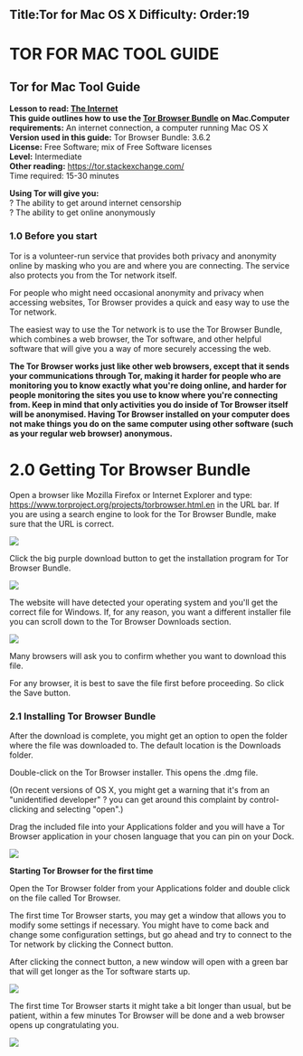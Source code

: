 Title:Tor for Mac OS X
Difficulty:
Order:19
---
<h1>TOR FOR MAC TOOL GUIDE</h1><h2>Tor for Mac Tool Guide </h2><p><b>Lesson to read: <a href="umbrella://lesson/the-internet">The Internet</a></b><br><b>This guide outlines how to use the <a href="https://www.torproject.org/projects/torbrowser.html.en">Tor Browser Bundle</a> on Mac.</b><b>Computer requirements:</b> An internet connection, a computer running Mac OS X<br><b>Version used in this guide:</b> Tor Browser Bundle: 3.6.2<br><b>License:</b> Free Software; mix of Free Software licenses<br><b>Level:</b> Intermediate<br><b>Other reading:</b> <a href="https://tor.stackexchange.com/">https://tor.stackexchange.com/</a><br>Time required:</b> 15-30 minutes</p><p><b>Using Tor will give you:</b><br>? The ability to get around internet censorship<br>? The ability to get online anonymously</p><h3>1.0 Before you start </h3><p>Tor is a volunteer-run service that provides both privacy and anonymity online by masking who you are and where you are connecting. The service also protects you from the Tor network itself.</p><p>For people who might need occasional anonymity and privacy when accessing websites, Tor Browser provides a quick and easy way to use the Tor network.</p><p>The easiest way to use the Tor network is to use the Tor Browser Bundle, which combines a web browser, the Tor software, and other helpful software that will give you a way of more securely accessing the web.</p><p><b>The Tor Browser works just like other web browsers, except that it sends your communications through Tor, making it harder for people who are monitoring you to know exactly what you're doing online, and harder for people monitoring the sites you use to know where you're connecting from. Keep in mind that only activities you do inside of Tor Browser itself will be anonymised. Having Tor Browser installed on your computer does not make things you do on the same computer using other software (such as your regular web browser) anonymous.</b></p><h1>2.0 Getting Tor Browser Bundle</h1><p>Open a browser like Mozilla Firefox or Internet Explorer and type: <a href="https://www.torproject.org/projects/torbrowser.html.en">https://www.torproject.org/projects/torbrowser.html.en</a> in the URL bar. If you are using a search engine to look for the Tor Browser Bundle, make sure that the URL is correct.</p><img src="tool_torosx1.png"><p>Click the big purple download button to get the installation program for Tor Browser Bundle.</p><img src="tool_torosx2.png"><p>The website will have detected your operating system and you'll get the correct file for Windows. If, for any reason, you want a different installer file you can scroll down to the Tor Browser Downloads section.</p><img src="tool_torosx3.png"><p>Many browsers will ask you to confirm whether you want to download this file. </p><p>For any browser, it is best to save the file first before proceeding. So click the Save button. </p><h3>2.1 Installing Tor Browser Bundle</h3><p>After the download is complete, you might get an option to open the folder where the file was downloaded to. The default location is the Downloads folder.</p><p>Double-click on the Tor Browser installer. This opens the .dmg file. </p><p>(On recent versions of OS X, you might get a warning that it's from an "unidentified developer" ? you can get around this complaint by control-clicking and selecting "open".)  </p><p>Drag the included file into your Applications folder and you will have a Tor Browser application in your chosen language that you can pin on your Dock.</p><img src="tool_torosx4.png"><p><b>Starting Tor Browser for the first time</b></p><p>Open the Tor Browser folder from your Applications folder and double click on the file called Tor Browser.</p><p>The first time Tor Browser starts, you may get a window that allows you to modify some settings if necessary. You might have to come back and change some configuration settings, but go ahead and try to connect to the Tor network by clicking the Connect button.</p><p>After clicking the connect button, a new window will open with a green bar that will get longer as the Tor software starts up.</p><img src="tool_torosx5.png"><p>The first time Tor Browser starts it might take a bit longer than usual, but be patient, within a few minutes Tor Browser will be done and a web browser opens up congratulating you.</p><img src="tool_torosx6.png">
